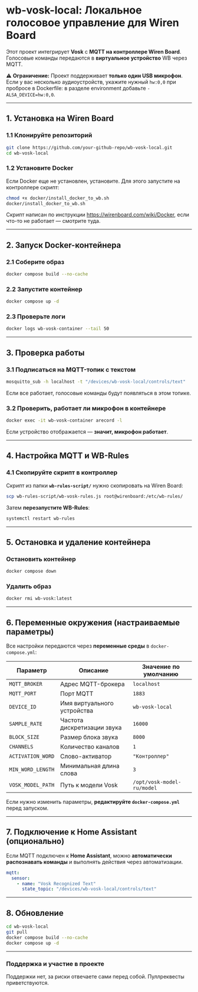 # wb-vosk-local: Локальное голосовое управление для Wiren Board

Этот проект интегрирует **Vosk** с **MQTT на контроллере Wiren Board**.
Голосовые команды передаются в **виртуальное устройство** WB через MQTT.

⚠ **Ограничение:** Проект поддерживает **только один USB микрофон**. Если у вас несколько аудиоустройств, укажите нужный `hw:0,0` при пробросе в Dockerfile: в разделе environment добавьте `- ALSA_DEVICE=hw:0,0`.

---

## **1. Установка на Wiren Board**

### **1.1 Клонируйте репозиторий**
```bash
git clone https://github.com/your-github-repo/wb-vosk-local.git
cd wb-vosk-local
```

### **1.2 Установите Docker**
Если Docker еще не установлен, установите. Для этого запустите на контроллере скрипт:

```bash
chmod +x docker/install_docker_to_wb.sh
docker/install_docker_to_wb.sh
```

Скрипт написан по инструкции https://wirenboard.com/wiki/Docker, если что-то не работает — смотрите туда.

---

## **2. Запуск Docker-контейнера**

### **2.1 Соберите образ**
```bash
docker compose build --no-cache
```

### **2.2 Запустите контейнер**
```bash
docker compose up -d
```

### **2.3 Проверьте логи**
```bash
docker logs wb-vosk-container --tail 50
```

---

## **3. Проверка работы**
### **3.1 Подписаться на MQTT-топик с текстом**
```bash
mosquitto_sub -h localhost -t "/devices/wb-vosk-local/controls/text"
```
Если все работает, голосовые команды будут появляться в этом топике.

### **3.2 Проверить, работает ли микрофон в контейнере**
```bash
docker exec -it wb-vosk-container arecord -l
```
Если устройство отображается — **значит, микрофон работает**.

---

## **4. Настройка MQTT и WB-Rules**
### **4.1 Скопируйте скрипт в контроллер**
Скрипт из папки **`wb-rules-script/`** нужно скопировать на Wiren Board:
```bash
scp wb-rules-script/wb-vosk-rules.js root@wirenboard:/etc/wb-rules/
```
Затем **перезапустите WB-Rules**:
```bash
systemctl restart wb-rules
```

---

## **5. Остановка и удаление контейнера**
### **Остановить контейнер**
```bash
docker compose down
```
### **Удалить образ**
```bash
docker rmi wb-vosk:latest
```

---

## **6. Переменные окружения (настраиваемые параметры)**
Все настройки передаются через **переменные среды** в `docker-compose.yml`:

| Параметр          | Описание                           | Значение по умолчанию |
|-------------------|---------------------------------|-----------------------|
| `MQTT_BROKER`    | Адрес MQTT-брокера             | `localhost`          |
| `MQTT_PORT`      | Порт MQTT                      | `1883`               |
| `DEVICE_ID`      | Имя виртуального устройства    | `wb-vosk-local`      |
| `SAMPLE_RATE`    | Частота дискретизации звука    | `16000`              |
| `BLOCK_SIZE`     | Размер блока звука             | `8000`               |
| `CHANNELS`       | Количество каналов             | `1`                  |
| `ACTIVATION_WORD`| Слово-активатор                | `"Контроллер"`       |
| `MIN_WORD_LENGTH`| Минимальная длина слова       | `3`                  |
| `VOSK_MODEL_PATH`| Путь к модели Vosk            | `/opt/vosk-model-ru/model` |

Если нужно изменить параметры, **редактируйте `docker-compose.yml`** перед запуском.

---

## **7. Подключение к Home Assistant (опционально)**
Если MQTT подключен к **Home Assistant**, можно **автоматически распознавать команды** и выполнять действия через автоматизации.

```yaml
mqtt:
  sensor:
    - name: "Vosk Recognized Text"
      state_topic: "/devices/wb-vosk-local/controls/text"
```

---

## **8. Обновление**
```bash
cd wb-vosk-local
git pull
docker compose build --no-cache
docker compose up -d
```

---

### **Поддержка и участие в проекте**
Поддержки нет, за риски отвечаете сами перед собой. Пуллреквесты приветствуются.


